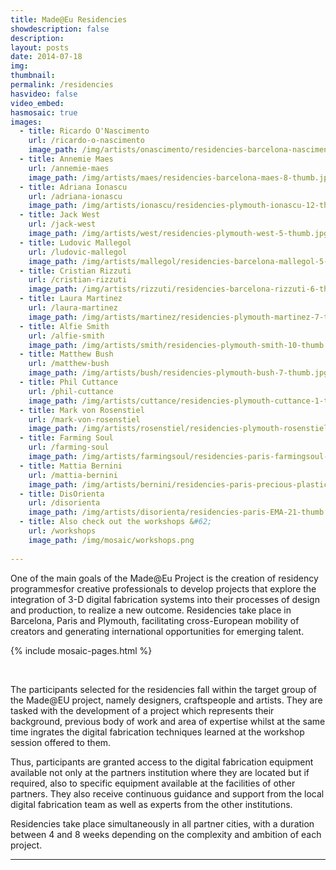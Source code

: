 ```yaml
---
title: Made@Eu Residencies
showdescription: false
description: 
layout: posts
date: 2014-07-18
img: 
thumbnail: 
permalink: /residencies
hasvideo: false
video_embed: 
hasmosaic: true  
images:
  - title: Ricardo O'Nascimento  
    url: /ricardo-o-nascimento 
    image_path: /img/artists/onascimento/residencies-barcelona-nascimento-thumb.jpg 
  - title: Annemie Maes 
    url: /annemie-maes
    image_path: /img/artists/maes/residencies-barcelona-maes-8-thumb.jpg
  - title: Adriana Ionascu 
    url: /adriana-ionascu 
    image_path: /img/artists/ionascu/residencies-plymouth-ionascu-12-thumb.jpg
  - title: Jack West
    url: /jack-west
    image_path: /img/artists/west/residencies-plymouth-west-5-thumb.jpg
  - title: Ludovic Mallegol
    url: /ludovic-mallegol
    image_path: /img/artists/mallegol/residencies-barcelona-mallegol-5-thumb.jpg 
  - title: Cristian Rizzuti
    url: /cristian-rizzuti 
    image_path: /img/artists/rizzuti/residencies-barcelona-rizzuti-6-thumb.jpg
  - title: Laura Martinez
    url: /laura-martinez 
    image_path: /img/artists/martinez/residencies-plymouth-martinez-7-thumb.jpg
  - title: Alfie Smith 
    url: /alfie-smith 
    image_path: /img/artists/smith/residencies-plymouth-smith-10-thumb.jpg
  - title: Matthew Bush
    url: /matthew-bush  
    image_path: /img/artists/bush/residencies-plymouth-bush-7-thumb.jpg  
  - title: Phil Cuttance
    url: /phil-cuttance   
    image_path: /img/artists/cuttance/residencies-plymouth-cuttance-1-thumb.jpg
  - title: Mark von Rosenstiel 
    url: /mark-von-rosenstiel 
    image_path: /img/artists/rosenstiel/residencies-plymouth-rosenstiel-4-thumb.jpg
  - title: Farming Soul
    url: /farming-soul
    image_path: /img/artists/farmingsoul/residencies-paris-farmingsoul-0-thumb.png
  - title: Mattia Bernini
    url: /mattia-bernini
    image_path: /img/artists/bernini/residencies-paris-precious-plastic-10-thumb.jpg
  - title: DisOrienta
    url: /disorienta
    image_path: /img/artists/disorienta/residencies-paris-EMA-21-thumb.jpg
  - title: Also check out the workshops &#62;
    url: /workshops   
    image_path: /img/mosaic/workshops.png
                 
---
```


One of the main goals of the Made@Eu Project is the creation of residency programmesfor creative professionals to develop projects that explore the integration of 3-D digital fabrication systems into their processes of design and production, to realize a new outcome. Residencies take place in Barcelona, Paris and Plymouth, facilitating cross-European mobility of creators and generating international opportunities for emerging talent.  

{% include mosaic-pages.html %}

<br>

The participants selected for the residencies fall within the target group of the Made@EU project, namely designers, craftspeople and artists. They are tasked with the development of a project which represents their background, previous body of work and area of expertise whilst at the same time ingrates the digital fabrication techniques learned at the workshop session offered to them.

Thus, participants are granted access to the digital fabrication equipment available not only at the partners institution where they are located but if required, also to specific equipment available at the facilities of other partners. They also receive continuous guidance and support from the local digital fabrication team as well as experts from the other institutions.

Residencies take place simultaneously in all partner cities, with a duration between 4 and 8 weeks depending on the complexity and ambition of each project.  



-------
